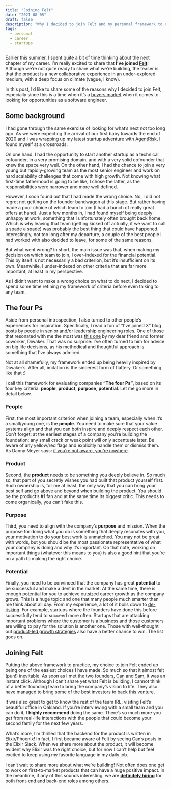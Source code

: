 ```yaml
---
title: "Joining Felt"
date: "2021-08-05"
draft: false
description: "Why I decided to join Felt and my personal framework to evaluate companies."
tags:
  - personal
  - career
  - startups
---
```


Earlier this summer, I spent quite a bit of time thinking about the next chapter of my career. I’m really excited to share that **I’ve joined [Felt](https://felt.com)**! Although we’re not quite ready to share what we’re building, the teaser is that the product is a new collaborative experience in an under-explored medium, with a deep focus on climate (vague, I know).

In this post, I’d like to share some of the reasons why I decided to join Felt, especially since this is a time when it’s a [buyers market](https://www.latimes.com/business/story/2021-07-31/employers-bow-down-to-tech-workers-in-hottest-job-market) when it comes to looking for opportunities as a software engineer.

## Some background

I had gone through the same exercise of looking for what’s next not too long ago. As we were expecting the arrival of our first baby towards the end of 2020 and I was wrapping up my latest startup adventure with [AgentRisk](https://agentrisk.com), I found myself at a crossroads.

On one hand, I had the opportunity to start another startup as a technical cofounder, in a very promising domain, and with a very solid cofounder that knew the space very well. On the other hand, I had the chance to join a very young but rapidly-growing team as the most senior engineer and work on hard scalability challenges that come with high growth. Not knowing what first-time fatherhood is going to be like, I chose the latter, as the responsibilities were narrower and more well defined.

However, I soon found out that I had made the wrong choice. No, I did not regret not getting on the founder bandwagon at this stage. But rather having made a poor choice of which team to join (I had a bunch of really great offers at hand). Just a few months in, I had found myself being deeply unhappy at work, something that I unfortunately often brought back home. Which is why leaving that team (getting kicked off actually, if we want to call a spade a spade) was probably the best thing that could have happened. Interestingly, not too long after my departure, a couple of the best people I had worked with also decided to leave, for some of the same reasons.

But what went wrong? In short, the main issue was that, when making my decision on which team to join, I over-indexed for the financial potential. This by itself is not necessarily a bad criterion, but it’s insufficient on its own. Meanwhile, I under-indexed on other criteria that are far more important, at least in my perspective.

As I didn’t want to make a wrong choice on what to do next, I decided to spend some time refining my framework of criteria before even talking to any team.

## The four Ps

Aside from personal introspection, I also turned to other people’s experiences for inspiration. Specifically, I read a ton of “I’ve joined X” blog posts by people in senior and/or leadership engineering roles. One of those that resonated with me the most was [this one](https://diwaker.io/hello-blockstack/) by my dear friend and former coworker, Diwaker. That was no surprise: I’ve often turned to him for advice on big life decisions, as his methodical and thoughtful approach is something that I’ve always admired.

Not at all shamefully, my framework ended up being heavily inspired by Diwaker’s. After all, imitation is the sincerest form of flattery. Or something like that :)

I call this framework for evaluating companies **“The four Ps”**, based on its four key criteria: **people**, **product**, **purpose**, **potential**. Let me go more in detail below.

### People

First, the most important criterion when joining a team, especially when it’s a small/young one, is the **people**. You need to make sure that your value systems align and that you can both inspire and deeply respect each other. Don’t forget: at the earliest stages of a company you’re building the foundation; any small crack or weak point will only accentuate later. Be aware of any yellow/red flags and explicitly handle them or dismiss them. As Danny Meyer says: [if you’re not aware, you’re nowhere](https://fs.blog/knowledge-project/danny-meyer/).

### Product

Second, the **product** needs to be something you deeply believe in. So much so, that part of you secretly wishes you had built that product yourself first. Such ownership is, for me at least, the only way that you can bring your best self and go above and beyond when building the product. You should be the product’s #1 fan and at the same time its biggest critic. This needs to come organically, you can’t fake this.

### Purpose

Third, you need to align with the company’s **purpose** and mission. When the purpose for doing what you do is something that deeply resonates with you, your motivation to do your best work is unmatched. You may not be great with words, but you should be the most passionate representative of what your company is doing and why it’s important. On that note, working on important things (whatever this means to you) is also a good hint that you’re on a path to making the right choice.

### Potential

Finally, you need to be convinced that the company has great **potential** to be successful and make a dent in the market. At the same time, there is enough potential for you to achieve outsized career growth as the company grows. This is a huge topic and one that many people much smarter than me think about all day. From my experience, a lot of it boils down to [de-risking](https://www.codingvc.com/tag/de-risking/). For example, startups where the founders have done this before successfully tend to succeed more often. Startups that are attacking important problems where the customer is a business and those customers are willing to pay for the solution is another one. Those with well-thought out [product-led growth strategies](https://kwokchain.com/2020/06/19/why-figma-wins/) also have a better chance to win. The list goes on.

## Joining Felt

Putting the above framework to practice, my choice to join Felt ended up being one of the easiest choices I have made. So much so that it almost felt (pun!) inevitable. As soon as I met the two founders, [Can](https://www.linkedin.com/in/cduruk/) and [Sam](https://www.linkedin.com/in/samhashemi/), it was an instant click. Although I can’t share yet what Felt is building, I cannot think of a better founding team to bring the company’s vision to life. They also have managed to bring some of the best investors to back this venture.

It was also great to get to know the rest of the team IRL, visiting Felt’s beautiful office in Oakland. If you’re interviewing with a small team and you can do it, I **highly recommend** doing the same. There’s so much more you get from real-life interactions with the people that could become your second family for the next few years.

What’s more, I’m thrilled that the backend for the product is written in Elixir/Phoenix! In fact, I first became aware of Felt by seeing Can’s posts in the Elixir Slack. When we share more about the product, it will become evident why Elixir was the right choice, but for now I can’t help but feel excited to keep using my favorite language in my daily job.

I can’t wait to share more about what we’re building! Not often does one get to work on first-to-market products that can have a huge positive impact. In the meantime, if any of this sounds interesting, we are **[definitely hiring](https://www.notion.so/Work-at-Felt-ebf91dc8593144f3916cc5aea7af2814)** for both front-end and back-end roles among others.
